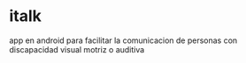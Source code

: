 # italk
app en android para facilitar la comunicacion de personas con discapacidad visual motriz o auditiva
